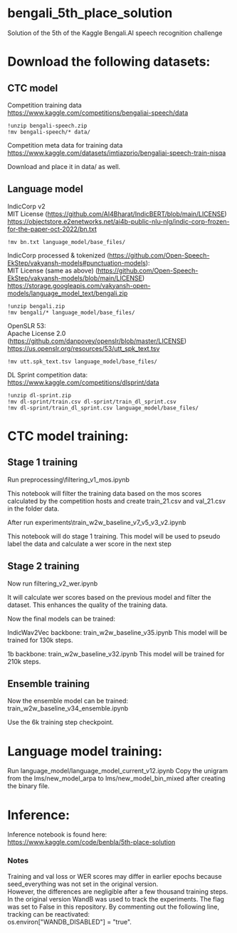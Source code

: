 # bengali_5th_place_solution
Solution of the 5th of the Kaggle Bengali.AI speech recognition challenge

# Download the following datasets:

## CTC model
Competition training data<br>
https://www.kaggle.com/competitions/bengaliai-speech/data

```!unzip bengali-speech.zip```<br>
```!mv bengali-speech/* data/```

Competition meta data for training data<br>
https://www.kaggle.com/datasets/imtiazprio/bengaliai-speech-train-nisqa

Download and place it in data/ as well.

## Language model
IndicCorp v2<br>
MIT License (https://github.com/AI4Bharat/IndicBERT/blob/main/LICENSE)<br>
https://objectstore.e2enetworks.net/ai4b-public-nlu-nlg/indic-corp-frozen-for-the-paper-oct-2022/bn.txt

```!mv bn.txt language_model/base_files/```

IndicCorp processed & tokenized (https://github.com/Open-Speech-EkStep/vakyansh-models#punctuation-models):<br>
MIT License (same as above) (https://github.com/Open-Speech-EkStep/vakyansh-models/blob/main/LICENSE)<br>
https://storage.googleapis.com/vakyansh-open-models/language_model_text/bengali.zip

```!unzip bengali.zip```<br>
```!mv bengali/* language_model/base_files/```

OpenSLR 53:<br>
Apache License 2.0 (https://github.com/danpovey/openslr/blob/master/LICENSE)<br>
https://us.openslr.org/resources/53/utt_spk_text.tsv

```!mv utt.spk_text.tsv language_model/base_files/```

DL Sprint competition data:<br>
https://www.kaggle.com/competitions/dlsprint/data

```!unzip dl-sprint.zip```<br>
```!mv dl-sprint/train.csv dl-sprint/train_dl_sprint.csv```<br>
```!mv dl-sprint/train_dl_sprint.csv language_model/base_files/```

# CTC model training:

## Stage 1 training

Run preprocessing\filtering_v1_mos.ipynb

This notebook will filter the training data based on the mos scores calculated by the competition hosts and create train_21.csv and val_21.csv in the folder data.

After run experiments\train_w2w_baseline_v7_v5_v3_v2.ipynb

This notebook will do stage 1 training. This model will be used to pseudo label the data and calculate a wer score in the next step

## Stage 2 training

Now run filtering_v2_wer.ipynb

It will calculate wer scores based on the previous model and filter the dataset. This enhances the quality of the training data.

Now the final models can be trained:

IndicWav2Vec backbone:
train_w2w_baseline_v35.ipynb
This model will be trained for 130k steps.

1b backbone:
train_w2w_baseline_v32.ipynb
This model will be trained for 210k steps.

## Ensemble training

Now the ensemble model can be trained:
train_w2w_baseline_v34_ensemble.ipynb

Use the 6k training step checkpoint.

# Language model training:
Run language_model/language_model_current_v12.ipynb
Copy the unigram from the lms/new_model_arpa to lms/new_model_bin_mixed after creating the binary file.

# Inference:
Inference notebook is found here:
https://www.kaggle.com/code/benbla/5th-place-solution

### Notes
Training and val loss or WER scores may differ in earlier epochs because seed_everything was not set in the original version. <br>
However, the differences are negligible after a few thousand training steps.<br>
In the original version WandB was used to track the experiments. The flag was set to False in this repository. By commenting out the following line, tracking can be reactivated:<br>
os.environ["WANDB_DISABLED"] = "true".

